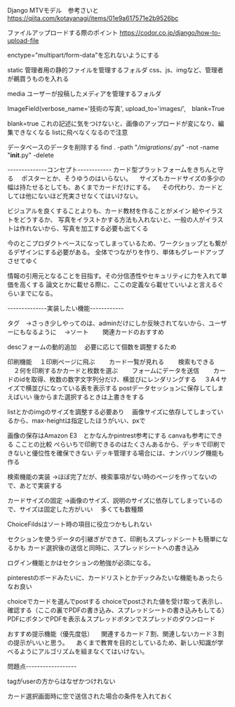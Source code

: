 Django MTVモデル　参考さいと
https://qiita.com/kotayanagi/items/01e9a617571e2b9526bc

ファイルアップロードする際のポイント
https://codor.co.jp/django/how-to-upload-file

enctype="multipart/form-data"を忘れないようにする

static
管理者用の静的ファイルを管理するフォルダ
css、js、imgなど、管理者が鵜買うものを入れる

media
ユーザーが投稿したメディアを管理するフォルダ

ImageField(verbose_name='技術の写真', upload_to='images/',　blank=True

blank=true
これの記述に気をつけないと、画像のアップロードが変になり、編集できなくなる
listに飛べなくなるので注意

データベースのデータを削除する
find . -path "*/migrations/*.py" -not -name "__init__.py" -delete


--------------コンセプト------------
カード型プラットフォームをきちんと守る
　ポスターとか、そうゆうのはいらない。
　サイズもカードサイズの多少の幅は持たせるとしても、あくまでカードだけにする。
　その代わり、カードとしては他にないほど充実させなくてはいけない。

ビジュアルを良くすることよりも、カード教材を作ることがメイン
絵やイラストをどうするか、
写真をイラストかする方法も入れないと、一般の人がイラストは作れないから、写真を加工する必要も出てくる

今のとこプロダクトベースになってしまっているため、ワークショップとも繋がるデザインにする必要がある。
全体でつながりを作り、単体もグレードアップさせてゆく

情報の引用元となることを目指す。その分信憑性やセキュリティに力を入れて単価を高くする
論文とかに載せる際に、ここの定義なら載せていいよと言えるぐらいまでになる。

--------------実装したい機能------------

タグ　→さっき少しやってのは、adminだけにしか反映されてないから、ユーザーにもなるように
　→ソート
　　関連カードのおすすめ


descフォームの動的追加
　必要に応じて個数を調整するため

印刷機能
　１印刷ページに飛ぶ
　　カード一覧が見れる
　　検索もできる
　２何を印刷するかカードと枚数を選ぶ
　　フォームにデータを送信
　　カードのidを取得、枚数の数字文字列分だけ、横並びにレンダリングする
　３A４サイズで横並びになっている表を表示する
postデータセッションに保存してしまえばいい
後からまた選択するときは上書きをする

listとかのimgのサイズを調整する必要あり
　画像サイズに依存してしまっているから、max-heightは指定したほうがいい、pxで

画像の保存はAmazon E3　とかなんかpintrest参考にする
canvaも参考にできる
  こことの比較  ぺらいちで印刷できるのはたくさんあるから、デッキで印刷できないと優位性を確保できない
  デッキ管理する場合には、ナンバリング機能も作る

検索機能の実装
→ほぼ完了だが、検索事項がない時のページを作ってないので、あとで実装する

カードサイズの固定
->画像のサイズ、説明のサイズに依存してしまっているので、サイズは固定した方がいい
　多くても数種類

ChoiceFildsはソート時の項目に役立つかもしれない

セクションを使うデータの引継ぎができて、印刷もスプレッドシートも簡単になるかも
カード選択後の送信と同時に、スプレッドシートへの書き込み

ログイン機能とかはセクションの勉強が必須になる。

pinterestのボードみたいに、カードリストとかデックみたいな機能もあったらなお良い


choiceでカードを選んでpostする
choiceでpostされた値を受け取って表示し、確認する（ここの裏でPDFの書き込み、スプレッドシートの書き込みもしてる）
PDFにボタンでPDFを表示＆スプレッドボタンでスプレッドのダウンロード


おすすめ提示機能（優先度低）
　関連するカード７割、関連しないカード３割の提示がいいと思う。
　あくまで教育を目的としているため、新しい知識が学べるようにアルゴリズムを組まなくてはいけない。

問題点------------------


tagがuserの方からはなぜかつけれない

カード選択画面時に空で送信された場合の条件を入れておく

